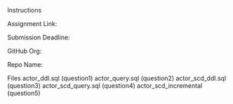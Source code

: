 Instructions

Assignment Link: 

Submission Deadline: 

GitHub Org: 

Repo Name: 

Files
actor_ddl.sql (question1)
actor_query.sql (question2)
actor_scd_ddl.sql (question3)
actor_scd_query.sql (question4)
actor_scd_incremental (question5)